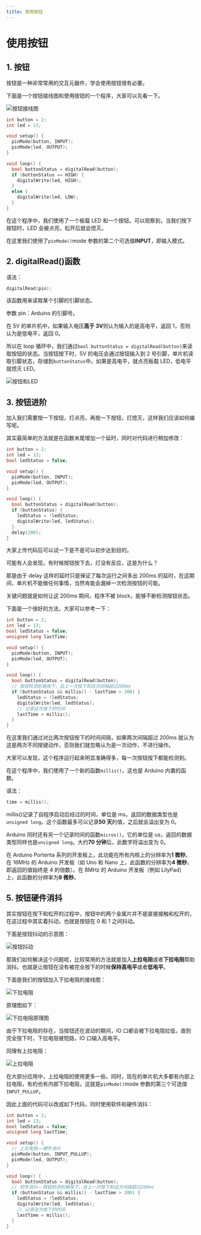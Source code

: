 ```yaml
---
title: 使用按钮
---
```


# 使用按钮

## 1. 按钮

按钮是一种非常常用的交互元器件，学会使用按钮很有必要。

下面是一个按钮接线图和使用按钮的一个程序，大家可以先看一下。

![按钮接线图](images/3-1.png)

```cpp
int button = 2;
int led = 13;

void setup() {
  pinMode(button, INPUT);
  pinMode(led, OUTPUT);
}

void loop() {
  bool buttonStatus = digitalRead(button);
  if (buttonStatus == HIGH) {
    digitalWrite(led, HIGH);
  }
  else {
    digitalWrite(led, LOW);
  }
}
```

在这个程序中，我们使用了一个板载 LED 和一个按钮。可以观察到，当我们按下按钮时，LED 会被点亮，松开后就会熄灭。

在这里我们使用了`pinMode()`mode 参数的第二个可选值**INPUT**，即输入模式。

## 2. digitalRead()函数

语法：

```cpp
digitalRead(pin);
```

该函数用来读取某个引脚的引脚状态。

参数 pin：Arduino 的引脚号。

在 5V 的单片机中，如果输入电压**高于 3V**则认为输入的是高电平，返回 1，否则认为是低电平，返回 0。

所以在 loop 循环中，我们通过`bool buttonStatus = digitalRead(button)`来读取按钮的状态。当按钮按下时，5V 的电压会通过按钮输入到 2 号引脚，单片机读取引脚状态，存储到`buttonStatus`中。如果是高电平，就点亮板载 LED，低电平就熄灭 LED。

![按钮和LED](images/3-2.png)

## 3. 按钮进阶

加入我们需要按一下按钮，灯点亮，再按一下按钮，灯熄灭，这样我们应该如何编写呢。

其实最简单的方法就是在函数末尾增加一个延时，同时对代码进行稍加修改：

```cpp
int button = 2;
int led = 13;
bool ledStatus = false;

void setup() {
  pinMode(button, INPUT);
  pinMode(led, OUTPUT);
}

void loop() {
  bool buttonStatus = digitalRead(button);
  if (buttonStatus) {
    ledStatus = !ledStatus;
    digitalWrite(led, ledStatus);
  }
  delay(200);
}

```

大家上传代码后可以试一下是不是可以初步达到目的。

可能有人会发现，有时候按钮按下去，灯没有反应，这是为什么？

那是由于 delay 这样的延时只是保证了每次运行之间多出 200ms 的延时，在这期间，单片机不能做任何事情，当然肯能会漏掉一次检测按钮的可能。

关键问题就是如何让这 200ms 期间，程序不被 block，能够不断检测按钮状态。

下面是一个很好的方法，大家可以参考一下：

```cpp
int button = 2;
int led = 13;
bool ledStatus = false;
unsigned long lastTime;

void setup() {
  pinMode(button, INPUT);
  pinMode(led, OUTPUT);
}

void loop() {
  bool buttonStatus = digitalRead(button);
  // 按钮检测到被按下，且上一次按下和这次间隔超过200ms
  if (buttonStatus && millis() - lastTime > 200) {
    ledStatus = !ledStatus;
    digitalWrite(led, ledStatus);
    // 记录这次按下的时间
    lastTime = millis();
  }
}
```

在这里我们通过对比两次按钮按下的时间间隔，如果两次间隔超过 200ms 就认为这是两次不同按键动作，否则我们就忽略认为是一次动作，不进行操作。

大家可以发现，这个程序运行起来明显准确得多，每一次按钮按下都能检测到。

在这个程序中，我们使用了一个新的函数`millis()`，这也是 Arduino 内置的函数。

语法：

```cpp
time = millis();
```

millis()记录了自程序启动后经过的时间，单位是 ms，返回的数据类型也是`unsigned long`。这个函数最多可以记录**50 天**的值，之后就会溢出变为 0。

Arduino 同时还有另一个记录时间的函数`micros()`，它的单位是 us，返回的数据类型同样也是`unsigned long`。大约**70 分钟**后，此数字将溢出变为 0。

在 Arduino Portenta 系列的开发板上，此功能在所有内核上的分辨率为**1 微秒**。在 16MHz 的 Arduino 开发板（如 Uno 和 Nano 上，此函数的分辨率为**4 微秒**，即返回的值始终是 4 的倍数）。在 8MHz 的 Arduino 开发板（例如 LilyPad）上，此函数的分辨率为**8 微秒**。

## 5. 按钮硬件消抖

其实按钮在按下和松开的过程中，按钮中的两个金属片并不是直接接触和松开的，在这过程中其实着抖动，也就是按钮在 0 和 1 之间抖动。

下面是按钮抖动的示意图：

![按钮抖动](images/3-3.png)

那我们如何解决这个问题呢，比较常用的方法就是加入**上拉电阻**或者**下拉电阻**帮助消抖。也就是让按钮在没有被完全按下的时候**保持高电平**或者**低电平**。

下面是我们的按钮加入下拉电阻的接线图：

![下拉电阻](images/3-4.png)

原理图如下：

![下拉电阻原理图](images/3-5.png)

由于下拉电阻的存在，当按钮还在波动的期间，IO 口都会被下拉电阻拉低，直到完全按下时，下拉电阻被短路，IO 口输入高电平。

同理有上拉电阻：

![上拉电阻](images/3-6.png)

在大部分应用中，上拉电阻的使用更多一些。同时，现在的单片机大多都有内部上拉电阻，有的也有内部下拉电阻，这就是`pinMode()`mode 参数的第三个可选值`INPUT_PULLUP`。

因此上面的代码可以改成如下代码，同时使用软件和硬件消抖：

```cpp
int button = 2;
int led = 13;
bool ledStatus = false;
unsigned long lastTime;

void setup() {
  // 上拉电阻——硬件消抖
  pinMode(button, INPUT_PULLUP);
  pinMode(led, OUTPUT);
}

void loop() {
  bool buttonStatus = digitalRead(button);
  // 软件消抖——按钮检测到被按下，且上一次按下和这次间隔超过200ms
  if (buttonStatus && millis() - lastTime > 200) {
    ledStatus = !ledStatus;
    digitalWrite(led, ledStatus);
    // 记录这次按下的时间
    lastTime = millis();
  }
}
```
